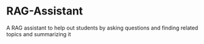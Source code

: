 # RAG-Assistant
A RAG assistant to help out students by asking questions and finding related topics and summarizing it
